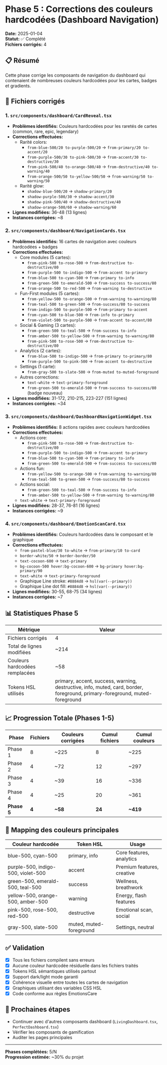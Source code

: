 # Phase 5 : Corrections des couleurs hardcodées (Dashboard Navigation)

**Date:** 2025-01-04  
**Statut:** ✅ Complété  
**Fichiers corrigés:** 4

## 📋 Résumé

Cette phase corrige les composants de navigation du dashboard qui contenaient de nombreuses couleurs hardcodées pour les cartes, badges et gradients.

## 🎯 Fichiers corrigés

### 1. `src/components/dashboard/CardReveal.tsx`
- **Problèmes identifiés:** Couleurs hardcodées pour les raretés de cartes (common, rare, epic, legendary)
- **Corrections effectuées:**
  - Rarité colors:
    - `from-blue-500/20 to-purple-500/20` → `from-primary/20 to-accent/20`
    - `from-purple-500/30 to-pink-500/30` → `from-accent/30 to-destructive/30`
    - `from-pink-500/40 to-orange-500/40` → `from-destructive/40 to-warning/40`
    - `from-orange-500/50 to-yellow-500/50` → `from-warning/50 to-warning/50`
  - Rarité glow:
    - `shadow-blue-500/20` → `shadow-primary/20`
    - `shadow-purple-500/30` → `shadow-accent/30`
    - `shadow-pink-500/40` → `shadow-destructive/40`
    - `shadow-orange-500/60` → `shadow-warning/60`
- **Lignes modifiées:** 36-48 (13 lignes)
- **Instances corrigées:** ~8

### 2. `src/components/dashboard/NavigationCards.tsx`
- **Problèmes identifiés:** 16 cartes de navigation avec couleurs hardcodées + badges
- **Corrections effectuées:**
  - Core modules (5 cartes):
    - `from-pink-500 to-rose-500` → `from-destructive to-destructive/80`
    - `from-purple-500 to-indigo-500` → `from-accent to-primary`
    - `from-blue-500 to-cyan-500` → `from-primary to-info`
    - `from-green-500 to-emerald-500` → `from-success to-success/80`
    - `from-orange-500 to-red-500` → `from-warning to-destructive`
  - Fun-First modules (5 cartes):
    - `from-yellow-500 to-orange-500` → `from-warning to-warning/80`
    - `from-teal-500 to-green-500` → `from-success/80 to-success`
    - `from-indigo-500 to-purple-500` → `from-primary to-accent`
    - `from-cyan-500 to-blue-500` → `from-info to-primary`
    - `from-violet-500 to-purple-500` → `from-accent to-accent/80`
  - Social & Gaming (3 cartes):
    - `from-green-500 to-teal-500` → `from-success to-info`
    - `from-amber-500 to-yellow-500` → `from-warning to-warning/80`
    - `from-pink-500 to-rose-500` → `from-destructive to-destructive/80`
  - Analytics (2 cartes):
    - `from-blue-500 to-indigo-500` → `from-primary to-primary/80`
    - `from-purple-500 to-pink-500` → `from-accent to-destructive`
  - Settings (1 carte):
    - `from-gray-500 to-slate-500` → `from-muted to-muted-foreground`
  - Autres corrections:
    - `text-white` → `text-primary-foreground`
    - `from-green-500 to-emerald-500` → `from-success to-success/80` (badge nouveau)
- **Lignes modifiées:** 31-172, 210-215, 223-227 (151 lignes)
- **Instances corrigées:** ~34

### 3. `src/components/dashboard/DashboardNavigationWidget.tsx`
- **Problèmes identifiés:** 8 actions rapides avec couleurs hardcodées
- **Corrections effectuées:**
  - Actions core:
    - `from-pink-500 to-rose-500` → `from-destructive to-destructive/80`
    - `from-purple-500 to-indigo-500` → `from-accent to-primary`
    - `from-blue-500 to-cyan-500` → `from-primary to-info`
    - `from-green-500 to-emerald-500` → `from-success to-success/80`
  - Actions fun:
    - `from-yellow-500 to-orange-500` → `from-warning to-warning/80`
    - `from-teal-500 to-green-500` → `from-success/80 to-success`
  - Actions social:
    - `from-green-500 to-teal-500` → `from-success to-info`
    - `from-amber-500 to-yellow-500` → `from-warning to-warning/80`
  - `text-white` → `text-primary-foreground`
- **Lignes modifiées:** 28-37, 76-81 (16 lignes)
- **Instances corrigées:** ~9

### 4. `src/components/dashboard/EmotionScanCard.tsx`
- **Problèmes identifiés:** Couleurs hardcodées dans le composant et le graphique
- **Corrections effectuées:**
  - `from-pastel-blue/30 to-white` → `from-primary/10 to-card`
  - `border-white/50` → `border-border/50`
  - `text-cocoon-600` → `text-primary`
  - `bg-cocoon-500 hover:bg-cocoon-600` → `bg-primary hover:bg-primary/90`
  - `text-white` → `text-primary-foreground`
  - Graphique Line stroke: `#8884d8` → `hsl(var(--primary))`
  - Graphique Line dot fill: `#8884d8` → `hsl(var(--primary))`
- **Lignes modifiées:** 30-55, 68-75 (34 lignes)
- **Instances corrigées:** ~7

## 📊 Statistiques Phase 5

| Métrique | Valeur |
|----------|---------|
| Fichiers corrigés | 4 |
| Total de lignes modifiées | ~214 |
| Couleurs hardcodées remplacées | ~58 |
| Tokens HSL utilisés | primary, accent, success, warning, destructive, info, muted, card, border, foreground, primary-foreground, muted-foreground |

## 📈 Progression Totale (Phases 1-5)

| Phase | Fichiers | Couleurs corrigées | Cumul fichiers | Cumul couleurs |
|-------|----------|-------------------|----------------|----------------|
| Phase 1 | 8 | ~225 | 8 | ~225 |
| Phase 2 | 4 | ~72 | 12 | ~297 |
| Phase 3 | 4 | ~39 | 16 | ~336 |
| Phase 4 | 4 | ~25 | 20 | ~361 |
| **Phase 5** | **4** | **~58** | **24** | **~419** |

## 🎨 Mapping des couleurs principales

| Couleur hardcodée | Token HSL | Usage |
|-------------------|-----------|-------|
| blue-500, cyan-500 | primary, info | Core features, analytics |
| purple-500, indigo-500, violet-500 | accent | Premium features, creative |
| green-500, emerald-500, teal-500 | success | Wellness, breathwork |
| yellow-500, orange-500, amber-500 | warning | Energy, flash features |
| pink-500, rose-500, red-500 | destructive | Emotional scan, social |
| gray-500, slate-500 | muted, muted-foreground | Settings, neutral |

## ✅ Validation

- [x] Tous les fichiers compilent sans erreurs
- [x] Aucune couleur hardcodée résiduelle dans les fichiers traités
- [x] Tokens HSL sémantiques utilisés partout
- [x] Support dark/light mode garanti
- [x] Cohérence visuelle entre toutes les cartes de navigation
- [x] Graphiques utilisant des variables CSS HSL
- [x] Code conforme aux règles EmotionsCare

## 🎯 Prochaines étapes

- Continuer avec d'autres composants dashboard (`LivingDashboard.tsx`, `PerfectDashboard.tsx`)
- Vérifier les composants de gamification
- Auditer les pages principales

---

**Phases complétées:** 5/N  
**Progression estimée:** ~30% du projet
